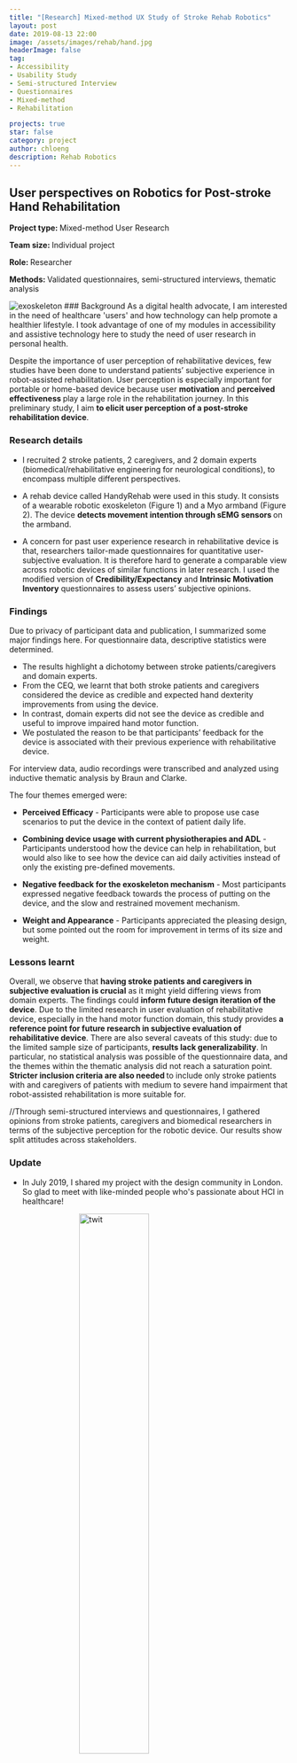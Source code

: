 ```yaml
---
title: "[Research] Mixed-method UX Study of Stroke Rehab Robotics"
layout: post
date: 2019-08-13 22:00
image: /assets/images/rehab/hand.jpg
headerImage: false
tag:
- Accessibility
- Usability Study
- Semi-structured Interview
- Questionnaires
- Mixed-method
- Rehabilitation

projects: true
star: false
category: project
author: chloeng
description: Rehab Robotics
---
```


## User perspectives on Robotics for Post-stroke Hand Rehabilitation
<b>Project type: </b> Mixed-method User Research

<b>Team size: </b> Individual project

<b>Role: </b> Researcher

<b>Methods: </b> Validated questionnaires, semi-structured interviews, thematic analysis

<img alt="exoskeleton" src="https://chloenhy.github.io/assets/images/rehab/rehab.jpg" />
### Background
As a digital health advocate, I am interested in the need of healthcare 'users' and how technology can help promote a healthier lifestyle. I took advantage of one of my modules in accessibility and assistive technology here to study the need of user research in personal health.

Despite the importance of user perception of rehabilitative devices, few studies have been done to understand patients’ subjective experience in robot-assisted rehabilitation. User perception is especially important for portable or home-based device because user <b> motivation </b> and <b> perceived effectiveness </b> play a large role in the rehabilitation journey. In this preliminary study, I aim <b>to elicit user perception of a post-stroke rehabilitation device</b>.

### Research details
* I recruited 2 stroke patients, 2 caregivers, and 2 domain experts (biomedical/rehabilitative engineering for neurological conditions), to encompass multiple different perspectives.

* A rehab device called HandyRehab were used in this study. It consists of a wearable robotic exoskeleton (Figure 1) and a Myo armband (Figure 2). The device <b> detects movement intention through sEMG sensors </b> on the armband.

* A concern for past user experience research in rehabilitative device is that, researchers tailor-made questionnaires for quantitative user-subjective evaluation. It is therefore hard to generate a comparable view across robotic devices of similar functions in later research. I used the modified version of <b>Credibility/Expectancy</b> and <b>Intrinsic Motivation Inventory</b> questionnaires to assess users’ subjective opinions.

### Findings
Due to privacy of participant data and publication, I summarized some major findings here.
For questionnaire data, descriptive statistics were determined.

* The results highlight a dichotomy between stroke patients/caregivers and domain experts.
* From the CEQ, we learnt that both stroke patients and caregivers considered the device as credible and expected hand dexterity improvements from using the device.
* In contrast, domain experts did not see the device as credible and useful to improve impaired hand motor function.
* We postulated the reason to be that participants’ feedback for the device is associated with their previous experience with rehabilitative device.

For interview data, audio recordings were transcribed and analyzed using inductive thematic analysis by Braun and Clarke.

The four themes emerged were:
* <b>Perceived Efficacy</b> - Participants were able to propose use case scenarios to put the device in the context of patient daily life.

* <b>Combining device usage with current physiotherapies and ADL</b> - Participants understood how the device can help in rehabilitation, but would also like to see how the device can aid daily activities instead of only the existing pre-defined movements.

* <b>Negative feedback for the exoskeleton mechanism</b> -  Most participants expressed negative feedback towards the process of putting on the device, and the slow and restrained movement mechanism.

* <b>Weight and Appearance</b> - Participants appreciated the pleasing design, but some pointed out the room for improvement in terms of its size and weight.

### Lessons learnt
Overall, we observe that <b>having stroke patients and caregivers in subjective evaluation is crucial</b> as it might yield differing views from domain experts. The findings could <b>inform future design iteration of the device</b>. Due to the limited research in user evaluation of rehabilitative device, especially in the hand motor function domain, this study provides <b>a reference point for future research in subjective evaluation of rehabilitative device</b>. There are also several caveats of this study: due to the limited sample size of participants, <b>results lack generalizability</b>. In particular, no statistical analysis was possible of the questionnaire data, and the themes within the thematic analysis did not reach a saturation point. <b>Stricter inclusion criteria are also needed </b> to include only stroke patients with and caregivers of patients with medium to severe hand impairment that robot-assisted rehabilitation is more suitable for.

//Through semi-structured interviews and questionnaires, I gathered opinions from stroke patients, caregivers and biomedical researchers in terms of the subjective perception for the robotic device. Our results show split attitudes across stakeholders.
### Update
* In July 2019, I shared my project with the design community in London. So glad to meet with like-minded people who's passionate about HCI in healthcare!

<img alt="twit" src="https://chloenhy.github.io/assets/images/rehab/IxDAevent-rehab.png" style="width:50%;height:auto;display: block;
  margin-left: auto;
  margin-right: auto;"/>
<figcaption class="caption">source: https://twitter.com/IxDALondon/status/1156644106992590848</figcaption>

* As of 13 August 2019, this work has been conditionally accepted to <a href="https://assets19.sigaccess.org/index.html"  target="_blank">ACM SIGACCESS</a> Conference on Computers and Accessibility Student Research Competition. 😊

---
